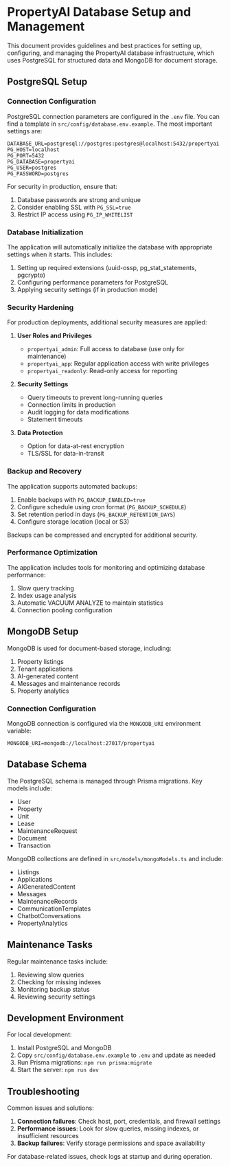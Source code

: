 # PropertyAI Database Setup and Management

This document provides guidelines and best practices for setting up, configuring, and managing the PropertyAI database infrastructure, which uses PostgreSQL for structured data and MongoDB for document storage.

## PostgreSQL Setup

### Connection Configuration

PostgreSQL connection parameters are configured in the `.env` file. You can find a template in `src/config/database.env.example`. The most important settings are:

```
DATABASE_URL=postgresql://postgres:postgres@localhost:5432/propertyai
PG_HOST=localhost
PG_PORT=5432
PG_DATABASE=propertyai
PG_USER=postgres
PG_PASSWORD=postgres
```

For security in production, ensure that:
1. Database passwords are strong and unique
2. Consider enabling SSL with `PG_SSL=true`
3. Restrict IP access using `PG_IP_WHITELIST`

### Database Initialization

The application will automatically initialize the database with appropriate settings when it starts. This includes:

1. Setting up required extensions (uuid-ossp, pg_stat_statements, pgcrypto)
2. Configuring performance parameters for PostgreSQL
3. Applying security settings (if in production mode)

### Security Hardening

For production deployments, additional security measures are applied:

1. **User Roles and Privileges**
   - `propertyai_admin`: Full access to database (use only for maintenance)
   - `propertyai_app`: Regular application access with write privileges
   - `propertyai_readonly`: Read-only access for reporting

2. **Security Settings**
   - Query timeouts to prevent long-running queries
   - Connection limits in production
   - Audit logging for data modifications
   - Statement timeouts

3. **Data Protection**
   - Option for data-at-rest encryption
   - TLS/SSL for data-in-transit

### Backup and Recovery

The application supports automated backups:

1. Enable backups with `PG_BACKUP_ENABLED=true`
2. Configure schedule using cron format (`PG_BACKUP_SCHEDULE`)
3. Set retention period in days (`PG_BACKUP_RETENTION_DAYS`)
4. Configure storage location (local or S3)

Backups can be compressed and encrypted for additional security.

### Performance Optimization

The application includes tools for monitoring and optimizing database performance:

1. Slow query tracking
2. Index usage analysis
3. Automatic VACUUM ANALYZE to maintain statistics
4. Connection pooling configuration

## MongoDB Setup

MongoDB is used for document-based storage, including:

1. Property listings
2. Tenant applications
3. AI-generated content
4. Messages and maintenance records
5. Property analytics

### Connection Configuration

MongoDB connection is configured via the `MONGODB_URI` environment variable:

```
MONGODB_URI=mongodb://localhost:27017/propertyai
```

## Database Schema

The PostgreSQL schema is managed through Prisma migrations. Key models include:

- User
- Property
- Unit
- Lease
- MaintenanceRequest
- Document
- Transaction

MongoDB collections are defined in `src/models/mongoModels.ts` and include:

- Listings
- Applications
- AIGeneratedContent
- Messages
- MaintenanceRecords
- CommunicationTemplates
- ChatbotConversations
- PropertyAnalytics

## Maintenance Tasks

Regular maintenance tasks include:

1. Reviewing slow queries
2. Checking for missing indexes
3. Monitoring backup status
4. Reviewing security settings

## Development Environment

For local development:

1. Install PostgreSQL and MongoDB
2. Copy `src/config/database.env.example` to `.env` and update as needed
3. Run Prisma migrations: `npm run prisma:migrate`
4. Start the server: `npm run dev`

## Troubleshooting

Common issues and solutions:

1. **Connection failures**: Check host, port, credentials, and firewall settings
2. **Performance issues**: Look for slow queries, missing indexes, or insufficient resources
3. **Backup failures**: Verify storage permissions and space availability

For database-related issues, check logs at startup and during operation. 